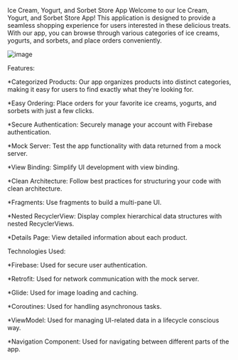 Ice Cream, Yogurt, and Sorbet Store App
Welcome to our Ice Cream, Yogurt, and Sorbet Store App! This application is designed to provide a seamless shopping experience for users interested in these delicious treats. With our app, you can browse through various categories of ice creams, yogurts, and sorbets, and place orders conveniently.

![image](https://github.com/Lasha-Ilashvili/CreamOn_Midterm_App/assets/148916134/58a8fe74-feb9-4c12-8da8-6b52f296f757)

Features:

*Categorized Products: Our app organizes products into distinct categories, making it easy for users to find exactly what they're looking for.

*Easy Ordering: Place orders for your favorite ice creams, yogurts, and sorbets with just a few clicks.

*Secure Authentication: Securely manage your account with Firebase authentication.

*Mock Server: Test the app functionality with data returned from a mock server.

*View Binding: Simplify UI development with view binding.

*Clean Architecture: Follow best practices for structuring your code with clean architecture.

*Fragments: Use fragments to build a multi-pane UI.

*Nested RecyclerView: Display complex hierarchical data structures with nested RecyclerViews.

*Details Page: View detailed information about each product.


Technologies Used:

*Firebase: Used for secure user authentication.

*Retrofit: Used for network communication with the mock server.

*Glide: Used for image loading and caching.

*Coroutines: Used for handling asynchronous tasks.

*ViewModel: Used for managing UI-related data in a lifecycle conscious way.

*Navigation Component: Used for navigating between different parts of the app.


